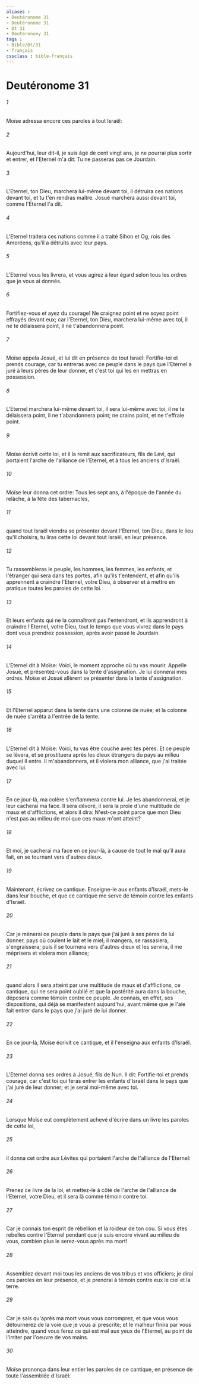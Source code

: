```yaml
---
aliases : 
- Deutéronome 31
- Deutéronome 31
- Dt 31
- Deuteronomy 31
tags : 
- Bible/Dt/31
- français
cssclass : bible-français
---
```


# Deutéronome 31

###### 1
Moïse adressa encore ces paroles à tout Israël:
###### 2
Aujourd'hui, leur dit-il, je suis âgé de cent vingt ans, je ne pourrai plus sortir et entrer, et l'Eternel m'a dit: Tu ne passeras pas ce Jourdain.
###### 3
L'Eternel, ton Dieu, marchera lui-même devant toi, il détruira ces nations devant toi, et tu t'en rendras maître. Josué marchera aussi devant toi, comme l'Eternel l'a dit.
###### 4
L'Eternel traitera ces nations comme il a traité Sihon et Og, rois des Amoréens, qu'il a détruits avec leur pays.
###### 5
L'Eternel vous les livrera, et vous agirez à leur égard selon tous les ordres que je vous ai donnés.
###### 6
Fortifiez-vous et ayez du courage! Ne craignez point et ne soyez point effrayés devant eux; car l'Eternel, ton Dieu, marchera lui-même avec toi, il ne te délaissera point, il ne t'abandonnera point.
###### 7
Moïse appela Josué, et lui dit en présence de tout Israël: Fortifie-toi et prends courage, car tu entreras avec ce peuple dans le pays que l'Eternel a juré à leurs pères de leur donner, et c'est toi qui les en mettras en possession.
###### 8
L'Eternel marchera lui-même devant toi, il sera lui-même avec toi, il ne te délaissera point, il ne t'abandonnera point; ne crains point, et ne t'effraie point.
###### 9
Moïse écrivit cette loi, et il la remit aux sacrificateurs, fils de Lévi, qui portaient l'arche de l'alliance de l'Eternel, et à tous les anciens d'Israël.
###### 10
Moïse leur donna cet ordre: Tous les sept ans, à l'époque de l'année du relâche, à la fête des tabernacles,
###### 11
quand tout Israël viendra se présenter devant l'Eternel, ton Dieu, dans le lieu qu'il choisira, tu liras cette loi devant tout Israël, en leur présence.
###### 12
Tu rassembleras le peuple, les hommes, les femmes, les enfants, et l'étranger qui sera dans tes portes, afin qu'ils t'entendent, et afin qu'ils apprennent à craindre l'Eternel, votre Dieu, à observer et à mettre en pratique toutes les paroles de cette loi.
###### 13
Et leurs enfants qui ne la connaîtront pas l'entendront, et ils apprendront à craindre l'Eternel, votre Dieu, tout le temps que vous vivrez dans le pays dont vous prendrez possession, après avoir passé le Jourdain.
###### 14
L'Eternel dit à Moïse: Voici, le moment approche où tu vas mourir. Appelle Josué, et présentez-vous dans la tente d'assignation. Je lui donnerai mes ordres. Moïse et Josué allèrent se présenter dans la tente d'assignation.
###### 15
Et l'Eternel apparut dans la tente dans une colonne de nuée; et la colonne de nuée s'arrêta à l'entrée de la tente.
###### 16
L'Eternel dit à Moïse: Voici, tu vas être couché avec tes pères. Et ce peuple se lèvera, et se prostituera après les dieux étrangers du pays au milieu duquel il entre. Il m'abandonnera, et il violera mon alliance, que j'ai traitée avec lui.
###### 17
En ce jour-là, ma colère s'enflammera contre lui. Je les abandonnerai, et je leur cacherai ma face. Il sera dévoré, il sera la proie d'une multitude de maux et d'afflictions, et alors il dira: N'est-ce point parce que mon Dieu n'est pas au milieu de moi que ces maux m'ont atteint?
###### 18
Et moi, je cacherai ma face en ce jour-là, à cause de tout le mal qu'il aura fait, en se tournant vers d'autres dieux.
###### 19
Maintenant, écrivez ce cantique. Enseigne-le aux enfants d'Israël, mets-le dans leur bouche, et que ce cantique me serve de témoin contre les enfants d'Israël.
###### 20
Car je mènerai ce peuple dans le pays que j'ai juré à ses pères de lui donner, pays où coulent le lait et le miel; il mangera, se rassasiera, s'engraissera; puis il se tournera vers d'autres dieux et les servira, il me méprisera et violera mon alliance;
###### 21
quand alors il sera atteint par une multitude de maux et d'afflictions, ce cantique, qui ne sera point oublié et que la postérité aura dans la bouche, déposera comme témoin contre ce peuple. Je connais, en effet, ses dispositions, qui déjà se manifestent aujourd'hui, avant même que je l'aie fait entrer dans le pays que j'ai juré de lui donner.
###### 22
En ce jour-là, Moïse écrivit ce cantique, et il l'enseigna aux enfants d'Israël.
###### 23
L'Eternel donna ses ordres à Josué, fils de Nun. Il dit: Fortifie-toi et prends courage, car c'est toi qui feras entrer les enfants d'Israël dans le pays que j'ai juré de leur donner; et je serai moi-même avec toi.
###### 24
Lorsque Moïse eut complètement achevé d'écrire dans un livre les paroles de cette loi,
###### 25
il donna cet ordre aux Lévites qui portaient l'arche de l'alliance de l'Eternel:
###### 26
Prenez ce livre de la loi, et mettez-le à côté de l'arche de l'alliance de l'Eternel, votre Dieu, et il sera là comme témoin contre toi.
###### 27
Car je connais ton esprit de rébellion et la roideur de ton cou. Si vous êtes rebelles contre l'Eternel pendant que je suis encore vivant au milieu de vous, combien plus le serez-vous après ma mort!
###### 28
Assemblez devant moi tous les anciens de vos tribus et vos officiers; je dirai ces paroles en leur présence, et je prendrai à témoin contre eux le ciel et la terre.
###### 29
Car je sais qu'après ma mort vous vous corromprez, et que vous vous détournerez de la voie que je vous ai prescrite; et le malheur finira par vous atteindre, quand vous ferez ce qui est mal aux yeux de l'Eternel, au point de l'irriter par l'oeuvre de vos mains.
###### 30
Moïse prononça dans leur entier les paroles de ce cantique, en présence de toute l'assemblée d'Israël:
